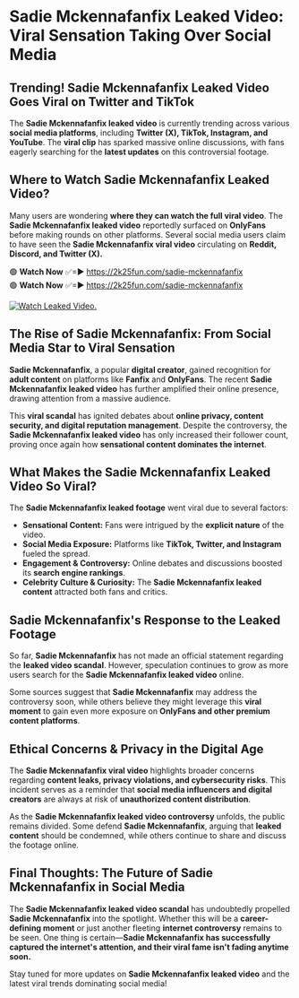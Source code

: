 # Sadie Mckennafanfix Leaked Video: Viral Sensation Taking Over Social Media

## **Trending! Sadie Mckennafanfix Leaked Video Goes Viral on Twitter and TikTok**
The **Sadie Mckennafanfix leaked video** is currently trending across various **social media platforms**, including **Twitter (X), TikTok, Instagram, and YouTube**. The **viral clip** has sparked massive online discussions, with fans eagerly searching for the **latest updates** on this controversial footage.

## **Where to Watch Sadie Mckennafanfix Leaked Video?**
Many users are wondering **where they can watch the full viral video**. The **Sadie Mckennafanfix leaked video** reportedly surfaced on **OnlyFans** before making rounds on other platforms. Several social media users claim to have seen the **Sadie Mckennafanfix viral video** circulating on **Reddit, Discord, and Twitter (X).**

🟢 **Watch Now** ✅=► https://2k25fun.com/sadie-mckennafanfix  
🟢 **Watch Now** ✅=► https://2k25fun.com/sadie-mckennafanfix  

[![Watch Leaked Video.](https://miro.medium.com/v2/resize:fit:828/format:webp/1*cilzJN44JGOrTw9NJCrNHA.gif "Watch Leaked Video")](https://2k25fun.com/sadie-mckennafanfix)

## **The Rise of Sadie Mckennafanfix: From Social Media Star to Viral Sensation**
**Sadie Mckennafanfix**, a popular **digital creator**, gained recognition for **adult content** on platforms like **Fanfix** and **OnlyFans**. The recent **Sadie Mckennafanfix leaked video** has further amplified their online presence, drawing attention from a massive audience.

This **viral scandal** has ignited debates about **online privacy, content security, and digital reputation management**. Despite the controversy, the **Sadie Mckennafanfix leaked video** has only increased their follower count, proving once again how **sensational content dominates the internet**.

## **What Makes the Sadie Mckennafanfix Leaked Video So Viral?**
The **Sadie Mckennafanfix leaked footage** went viral due to several factors:
- **Sensational Content:** Fans were intrigued by the **explicit nature** of the video.
- **Social Media Exposure:** Platforms like **TikTok, Twitter, and Instagram** fueled the spread.
- **Engagement & Controversy:** Online debates and discussions boosted its **search engine rankings**.
- **Celebrity Culture & Curiosity:** The **Sadie Mckennafanfix leaked content** attracted both fans and critics.

## **Sadie Mckennafanfix's Response to the Leaked Footage**
So far, **Sadie Mckennafanfix** has not made an official statement regarding the **leaked video scandal**. However, speculation continues to grow as more users search for the **Sadie Mckennafanfix leaked video** online.

Some sources suggest that **Sadie Mckennafanfix** may address the controversy soon, while others believe they might leverage this **viral moment** to gain even more exposure on **OnlyFans and other premium content platforms**.

## **Ethical Concerns & Privacy in the Digital Age**
The **Sadie Mckennafanfix viral video** highlights broader concerns regarding **content leaks, privacy violations, and cybersecurity risks**. This incident serves as a reminder that **social media influencers and digital creators** are always at risk of **unauthorized content distribution**.

As the **Sadie Mckennafanfix leaked video controversy** unfolds, the public remains divided. Some defend **Sadie Mckennafanfix**, arguing that **leaked content** should be condemned, while others continue to share and discuss the footage online.

## **Final Thoughts: The Future of Sadie Mckennafanfix in Social Media**
The **Sadie Mckennafanfix leaked video scandal** has undoubtedly propelled **Sadie Mckennafanfix** into the spotlight. Whether this will be a **career-defining moment** or just another fleeting **internet controversy** remains to be seen. One thing is certain—**Sadie Mckennafanfix has successfully captured the internet's attention, and their viral fame isn't fading anytime soon.**

Stay tuned for more updates on **Sadie Mckennafanfix leaked video** and the latest viral trends dominating social media!